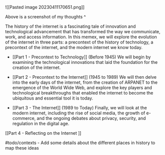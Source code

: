 

![[Pasted image 20230411170651.png]]

Above is a screenshot of my thoughts ^

The history of the internet is a fascinating tale of innovation and technological advancement that has transformed the way we communicate, work, and access information. In this memex, we will explore the evolution of the internet in three parts: a precontext of the history of technology, a precontext of the internet, and the modern internet we know today.

- [[Part 1 - Precontext to Technology]] (Before 1945) We will begin by examining the technological innovations that laid the foundation for the creation of the internet.

- [[Part 2 - Precontext to the Internet]] (1945 to 1989) We will then delve into the early days of the internet, from the creation of ARPANET to the emergence of the World Wide Web, and explore the key players and technological breakthroughs that enabled the internet to become the ubiquitous and essential tool it is today.

- [[Part 3 - The Internet]] (1989 to Today) Finally, we will look at the modern internet, including the rise of social media, the growth of e-commerce, and the ongoing debates about privacy, security, and regulation in the digital age.

[[Part 4 - Reflecting on the Internet ]]

#todo/contexts - Add some details about the different places in history to map these ideas
